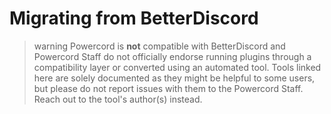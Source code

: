 # Migrating from BetterDiscord

>warning
> Powercord is **not** compatible with BetterDiscord and Powercord Staff do not officially endorse running plugins
> through a compatibility layer or converted using an automated tool. Tools linked here are solely documented as they
> might be helpful to some users, but please do not report issues with them to the Powercord Staff. Reach out to the
> tool's author(s) instead.
